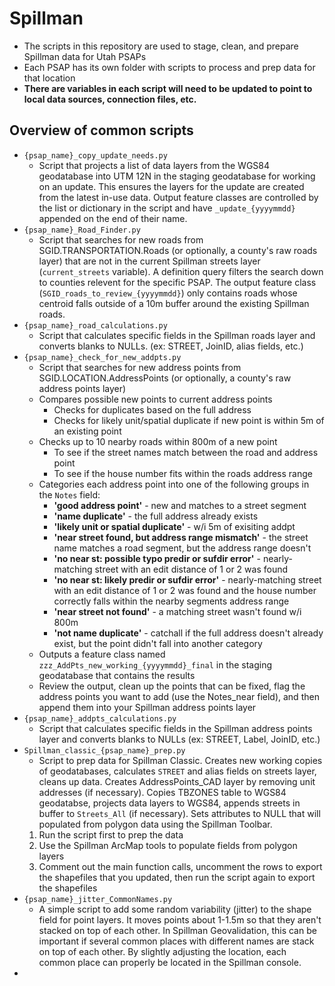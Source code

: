 # Spillman
 - The scripts in this repository are used to stage, clean, and prepare Spillman data for Utah PSAPs
 - Each PSAP has its own folder with scripts to process and prep data for that location
 - **There are variables in each script will need to be updated to point to local data sources, connection files, etc.**

 ## Overview of common scripts
 - `{psap_name}_copy_update_needs.py`
   - Script that projects a list of data layers from the WGS84 geodatabase into UTM 12N in the staging geodatabase for working on an update.  This ensures the layers for the update are created from the latest in-use data. Output feature classes are controlled by the list or dictionary in the script and have `_update_{yyyymmdd}` appended on the end of their name.
- `{psap_name}_Road_Finder.py`
   - Script that searches for new roads from SGID.TRANSPORTATION.Roads (or optionally, a county's raw roads layer) that are not in the current Spillman streets layer (`current_streets` variable). A definition query filters the search down to counties relevent for the specific PSAP.  The output feature class (`SGID_roads_to_review_{yyyymmdd}`) only contains roads whose centroid falls outside of a 10m buffer around the existing Spillman roads.
- `{psap_name}_road_calculations.py`
   - Script that calculates specific fields in the Spillman roads layer and converts blanks to NULLs. (ex: STREET, JoinID, alias fields, etc.)
- `{psap_name}_check_for_new_addpts.py`
   - Script that searches for new address points from SGID.LOCATION.AddressPoints (or optionally, a county's raw address points layer)
   - Compares possible new points to current address points
      - Checks for duplicates based on the full address
      - Checks for likely unit/spatial duplicate if new point is within 5m of an existing point
   - Checks up to 10 nearby roads within 800m of a new point
      - To see if the street names match between the road and address point
      - To see if the house number fits within the roads address range
   - Categories each address point into one of the following groups in the `Notes` field:
      - **'good address point'** - new and matches to a street segment
      - **'name duplicate'** - the full address already exists
      - **'likely unit or spatial duplicate'** - w/i 5m of exisiting addpt
      - **'near street found, but address range mismatch'** - the street name matches a road segment, but the address range doesn't
      - **'no near st: possible typo predir or sufdir error'** - nearly-matching street with an edit distance of 1 or 2 was found
      - **'no near st: likely predir or sufdir error'** - nearly-matching street with an edit distance of 1 or 2 was found and the house number correctly falls within the nearby segments address range
      - **'near street not found'** - a matching street wasn't found w/i 800m
      - **'not name duplicate'** - catchall if the full address doesn't already exist, but the point didn't fall into another category
   - Outputs a feature class named `zzz_AddPts_new_working_{yyyymmdd}_final` in the staging geodatabase that contains the results
   - Review the output, clean up the points that can be fixed, flag the address points you want to add (use the Notes_near field), and then append them into your Spillman address points layer
- `{psap_name}_addpts_calculations.py`
   - Script that calculates specific fields in the Spillman address points layer and converts blanks to NULLs (ex: STREET, Label, JoinID, etc.)
- `Spillman_classic_{psap_name}_prep.py`
   - Script to prep data for Spillman Classic. Creates new working copies of geodatabases, calculates `STREET` and alias fields on streets layer, cleans up data.  Creates AddressPoints_CAD layer by removing unit addresses (if necessary). Copies TBZONES table to WGS84 geodatabse, projects data layers to WGS84, appends streets in buffer to `Streets_All` (if necessary).  Sets attributes to NULL that will populated from polygon data using the Spillman Toolbar.
   1. Run the script first to prep the data
   2. Use the Spillman ArcMap tools to populate fields from polygon layers
   3. Comment out the main function calls, uncomment the rows to export the shapefiles that you updated, then run the script again to export the shapefiles
- `{psap_name}_jitter_CommonNames.py`
   - A simple script to add some random variability (jitter) to the shape field for point layers.  It moves points about 1-1.5m so that they aren't stacked on top of each other.  In Spillman Geovalidation, this can be important if several common places with different names are stack on top of each other.  By slightly adjusting the location, each common place can properly be located in the Spillman console.
- 